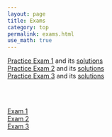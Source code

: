 ```yaml
---
layout: page
title: Exams 
category: top
permalink: exams.html
use_math: true
---
```


<a href="practice-exam-1-all.pdf">Practice Exam 1</a> and its <a href="practice-exam-1-solutions.pdf">solutions</a><br>
<a href="practice2.pdf">Practice Exam 2</a> and its <a href="practice-exam-2-solutions.pdf">solutions</a><br>
<a href="practice-exam-3-all.pdf">Practice Exam 3</a> and its <a href="practice-exam-3-solutions.pdf">solutions</a><br>

<br><br>

<a href="exam1.pdf">Exam 1</a><br>
<a href="exam2.pdf">Exam 2</a><br>
<a href="exam3.pdf">Exam 3</a><br>
